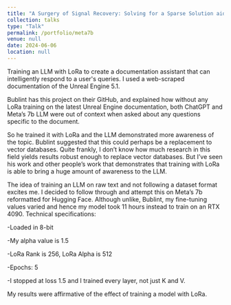 ```yaml
---
title: "A Surgery of Signal Recovery: Solving for a Sparse Solution aids Image Reconstruction"
collection: talks
type: "Talk"
permalink: /portfolio/meta7b
venue: null
date: 2024-06-06
location: null
---
```


Training an LLM with LoRa to create a documentation assistant that can intelligently respond to a user's queries. I used a web-scraped documentation of the Unreal Engine 5.1.

Bublint has this project on their GitHub, and explained how without any LoRa training on the latest Unreal Engine documentation, both ChatGPT and Meta’s 7b LLM were out of context when asked about any questions specific to the document.

So he trained it with LoRa and the LLM demonstrated more awareness of the topic. Bublint suggested that this could perhaps be a replacement to vector databases. Quite frankly, I don’t know how much research in this field yields results robust enough to replace vector databases. But I’ve seen his work and other people’s work that demonstrates that training with LoRa is able to bring a huge amount of awareness to the LLM.


The idea of training an LLM on raw text and not following a dataset format excites me. I decided to follow through and attempt this on Meta’s 7b reformatted for Hugging Face. Although unlike, Bublint, my fine-tuning values varied and hence my model took 11 hours instead to train on an RTX 4090.
Technical specifications:

-Loaded in 8-bit

-My alpha value is 1.5

-LoRa Rank is 256, LoRa Alpha is 512

-Epochs: 5

-I stopped at loss 1.5 and I trained every layer, not just K and V.

My results were affirmative of the effect of training a model with LoRa.
